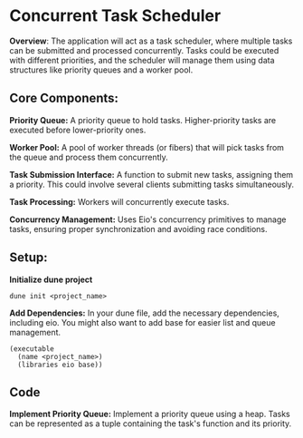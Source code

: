 # Concurrent Task Scheduler
**Overview**: The application will act as a task scheduler, where multiple tasks can be submitted and processed concurrently. Tasks could be executed with different priorities, and the scheduler will manage them using data structures like priority queues and a worker pool.

## Core Components:

**Priority Queue:** A priority queue to hold tasks. Higher-priority tasks are executed before lower-priority ones.

**Worker Pool:** A pool of worker threads (or fibers) that will pick tasks from the queue and process them concurrently.

**Task Submission Interface:** A function to submit new tasks, assigning them a priority. This could involve several clients submitting tasks simultaneously.

**Task Processing:** Workers will concurrently execute tasks.

**Concurrency Management:** Uses Eio's concurrency primitives to manage tasks, ensuring proper synchronization and avoiding race conditions.

## Setup:

**Initialize dune project**

`dune init <project_name>`

**Add Dependencies:** In your dune file, add the necessary dependencies, including eio. You might also want to add base for easier list and queue management.

```
(executable
  (name <project_name>)
  (libraries eio base))
```

## Code

**Implement Priority Queue:** Implement a priority queue using a heap. Tasks can be represented as a tuple containing the task's function and its priority.